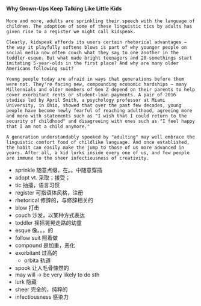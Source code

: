 #### Why Grown-Ups Keep Talking Like Little Kids

```
More and more, adults are sprinkling their speech with the language of children. The adoption of some of these linguistic tics by adults has given rise to a register we might call kidspeak.

Clearly, kidspeak affords its users certain rhetorical advantages — the way it playfully softens blows is part of why younger people on social media now often couch what they say to one another in the toddler-esque. But what made bright teenagers and 20-somethings start imitating 5-year-olds in the first place? And why are many older Americans following suit?

Young people today are afraid in ways that generations before them were not. They're facing new, compounding economic hardships — many Millennials and older members of Gen Z depend on their parents to help cover exorbitant rents or student-loan payments. A pair of 2016 studies led by April Smith, a psychology professor at Miami University, in Ohio, showed that over the past few decades, young people have become newly fearful of reaching adulthood, agreeing more and more with statements such as "I wish that I could return to the security of childhood" and disagreeing with ones such as "I feel happy that I am not a child anymore."

A generation understandably spooked by "adulting" may well embrace the linguistic comfort food of childlike language. And once established, the habit can easily make the jump to those of us more advanced in years. After all, a kid lurks inside every one of us, and few people are immune to the sheer infectiousness of creativity.
```

- sprinkle  随意点缀，在。。中随意穿插
- adopt vt. 采取；接受；
- tic 抽搐，语言习惯
- register 可指语体风格，注册
- rhetorical 修辞的，与修辞相关的
- blow 打击
- couch 沙发，以某种方式表达 
- toddler 摇摇晃晃走路的幼童
- esque 像。。。的
- follow suit 照着做
- compound 是加重，恶化 
- exorbitant 过高的
	- orbita 轨道
- spook 让人毛骨悚然的
- may will   -> be very likely to do sth
- lurk 隐藏
- sheer 完全的，纯粹的
- infectiousness 感染力